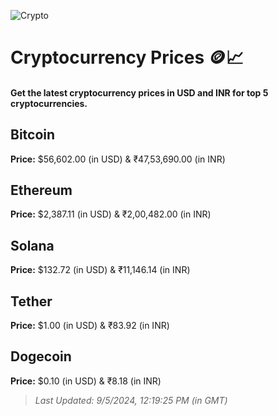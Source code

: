
![Crypto](https://www.techguide.com.au/wp-content/uploads/2020/11/crypto3.jpeg)

# Cryptocurrency Prices 🪙📈

#### Get the latest cryptocurrency prices in USD and INR for top 5 cryptocurrencies.

## Bitcoin

**Price:** $56,602.00 (in USD) & ₹47,53,690.00 (in INR)

## Ethereum

**Price:** $2,387.11 (in USD) & ₹2,00,482.00 (in INR)

## Solana

**Price:** $132.72 (in USD) & ₹11,146.14 (in INR)

## Tether

**Price:** $1.00 (in USD) & ₹83.92 (in INR)

## Dogecoin

**Price:** $0.10 (in USD) & ₹8.18 (in INR)

> _Last Updated: 9/5/2024, 12:19:25 PM (in GMT)_
